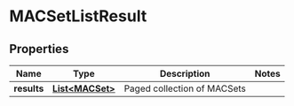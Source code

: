 # MACSetListResult

## Properties
Name | Type | Description | Notes
------------ | ------------- | ------------- | -------------
**results** | [**List&lt;MACSet&gt;**](MACSet.md) | Paged collection of MACSets | 
